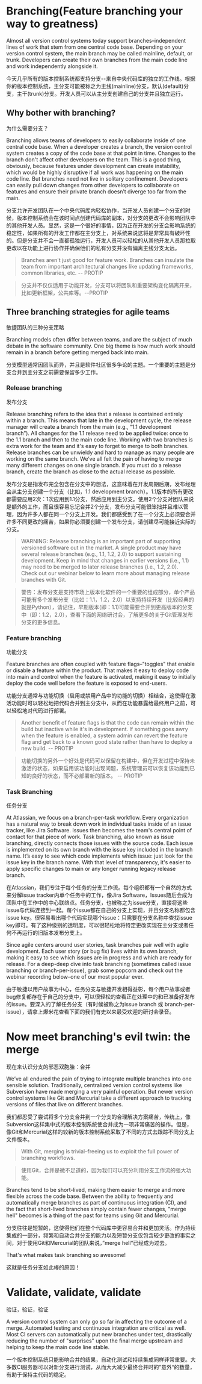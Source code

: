 # Branching(Feature branching your way to greatness)

Almost all version control systems today support branches–independent lines of work that stem from one central code base. Depending on your version control system, the main branch may be called mainline, default, or trunk. Developers can create their own branches from the main code line and work independently alongside it. 

今天几乎所有的版本控制系统都支持分支--来自中央代码库的独立的工作线。根据你的版本控制系统，主分支可能被称之为主线(mainline)分支，默认(default)分支，主干(trunk)分支。开发人员可以从主分支创建自己的分支并且独立运行。

## Why bother with branching?

为什么需要分支？

Branching allows teams of developers to easily collaborate inside of one central code base. When a developer creates a branch, the version control system creates a copy of the code base at that point in time. Changes to the branch don't affect other developers on the team. This is a good thing, obviously, because features under development can create instability, which would be highly disruptive if all work was happening on the main code line. But branches need not live in solitary confinement. Developers can easily pull down changes from other developers to collaborate on features and ensure their private branch doesn’t diverge too far from the main.

分支允许开发团队在一个中央代码库内轻松协作，当开发人员创建一个分支的时候，版本控制系统会在该时间点创建代码库的副本，对分支的更改不会影响团队中的其他开发人员。显然，这是一个很好的事情，因为正在开发的分支会影响系统的稳定性，如果所有的开发工作都在主分支上，对系统来说这将是非常具有破坏性的。但是分支并不会一直都孤独运行，开发人员可以轻松的从其他开发人员那拉取更改以在功能上进行协作并确保他们的私有分支并没有偏离主线分支太远。

> Branches aren't just good for feature work. Branches can insulate the team from important architectural changes like updating frameworks, common libraries, etc. -- PROTIP

> 分支并不仅仅适用于功能开发，分支可以将团队和重要架构变化隔离开来，比如更新框架，公共库等。--PROTIP

## Three branching strategies for agile teams

敏捷团队的三种分支策略

Branching models often differ between teams, and are the subject of much debate in the software community. One big theme is how much work should remain in a branch before getting merged back into main. 

分支模型通常因团队而异，并且是软件社区很多争论的主题。一个重要的主题是分支合并到主分支之前需要保留多少工作。

### Release branching

发布分支

Release branching refers to the idea that a release is contained entirely within a branch. This means that late in the development cycle, the release manager will create a branch from the main (e.g., “1.1 development branch”). All changes for the 1.1 release need to be applied twice: once to the 1.1 branch and then to the main code line. Working with two branches is extra work for the team and it's easy to forget to merge to both branches. Release branches can be unwieldy and hard to manage as many people are working on the same branch. We’ve all felt the pain of having to merge many different changes on one single branch. If you must do a release branch, create the branch as close to the actual release as possible. 

发布分支是指发布完全包含在分支中的想法，这意味着在开发周期后期，发布经理会从主分支创建一个分支（比如，1.1 development branch）。1.1版本的所有更改都需要应用2次：1次应用到1.1分支，然后应用到主分支。使用2个分支对团队来说是额外的工作，而且很容易忘记合并2个分支，发布分支可能很笨拙并且难以管理，因为许多人都在同一个分支上开发。我们都感受到了在一个分支上必须要合并许多不同更改的痛苦，如果你必须要创建一个发布分支，请创建尽可能接近实际的分支。

> WARNING: Release branching is an important part of supporting versioned software out in the market. A single product may have several release branches (e.g., 1.1, 1.2, 2.0) to support sustaining development. Keep in mind that changes in earlier versions (i.e., 1.1) may need to be merged to later release branches (i.e., 1.2, 2.0). Check out our webinar below to learn more about managing release branches with Git.

> 警告：发布分支是支持市场上版本化软件的一个重要的组成部分，单个产品可能有多个发布分支（比如：1.1，1.2，2.0）以支持持续开发（比较经典的就是Python），请记住，早期版本(即：1.1)可能需要合并到更高版本的分支中（即：1.2，2.0），查看下面的网络研讨会，了解更多的关于Git管理发布分支的更多信息。

### Feature branching

功能分支

Feature branches are often coupled with feature flags–"toggles" that enable or disable a feature within the product. That makes it easy to deploy code into main and control when the feature is activated, making it easy to initially deploy the code well before the feature is exposed to end-users. 

功能分支通常与功能切换（启用或禁用产品中的功能的切换）相结合，这使得在激活功能时可以轻松地把代码合并到主分支中，从而在功能暴露给最终用户之前，可以轻松地对代码进行部署。

> Another benefit of feature flags is that the code can remain within the build but inactive while it's in development. If something goes awry when the feature is enabled, a system admin can revert the feature flag and get back to a known good state rather than have to deploy a new build. -- PROTIP

> 功能切换的另外一个好处是代码可以保留在构建中，但在开发过程中保持未激活的状态，如果启用该功能时出现问题，系统管理员可以恢复该功能到已知的良好的状态，而不必部署新的版本。 -- PROTIP

### Task Branching

任务分支

At Atlassian, we focus on a branch-per-task workflow. Every organization has a natural way to break down work in individual tasks inside of an issue tracker, like Jira Software. Issues then becomes the team's central point of contact for that piece of work. Task branching, also known as issue branching, directly connects those issues with the source code. Each issue is implemented on its own branch with the issue key included in the branch name. It’s easy to see which code implements which issue: just look for the issue key in the branch name. With that level of transparency, it's easier to apply specific changes to main or any longer running legacy release branch.

在Atlassian，我们专注于每个任务的分支工作流。每个组织都有一个自然的方式来分解issue tracker内单个任务中的工作，像Jira Software，Issues随后会成为团队中在工作中的中心联络点。任务分支，也被称之为issue分支，直接将这些issue与代码连接到一起。每个issue都在自己的分支上实现，并且分支名称都包含issue key。很容易看出哪个代码实现哪个issue：只需要在分支名称中查找issue key即可。有了这种级别的透明度，可以很轻松地将特定更改实现在主分支或者任何不再运行的旧版本发布分支上。

Since agile centers around user stories, task branches pair well with agile development. Each user story (or bug fix) lives within its own branch, making it easy to see which issues are in progress and which are ready for release. For a deep-deep dive into task branching (sometimes called issue branching or branch-per-issue), grab some popcorn and check out the webinar recording below–one of our most popular ever. 

由于敏捷以用户故事为中心，任务分支与敏捷开发相得益彰，每个用户故事或者bug修复都存在于自己的分支中，可以很轻松的查看正在处理中的和已准备好发布的issue。要深入的了解任务分支（有时候被称之为issue branch 或 branch-per-issue），请拿上爆米花查看下面的我们有史以来最受欢迎的研讨会录音。

# Now meet branching's evil twin: the merge

现在来认识分支的邪恶双胞胎：合并

We’ve all endured the pain of trying to integrate multiple branches into one sensible solution. Traditionally, centralized version control systems like Subversion have made merging a very painful operation. But newer version control systems like Git and Mercurial take a different approach to tracking versions of files that live on different branches.

我们都忍受了尝试将多个分支合并到一个分支的合理解决方案痛苦，传统上，像Subversion这样集中式的版本控制系统使合并成为一项非常痛苦的操作。但是，像Git和Mercurial这样的较新的版本控制系统采取了不同的方式去跟踪不同分支上文件版本。

> With Git, merging is trivial–freeing us to exploit the full power of branching workflows.

> 使用Git，合并是微不足道的，因为我们可以充分利用分支工作流的强大功能。

Branches tend to be short-lived, making them easier to merge and more flexible across the code base. Between the ability to frequently and automatically merge branches as part of continuous integration (CI), and the fact that short-lived branches simply contain fewer changes, "merge hell" becomes is a thing of the past for teams using Git and Mercurial.

分支往往是短暂的，这使得他们在整个代码库中更容易合并和更加灵活。作为持续集成的一部分，频繁和自动合并分支的能力以及短暂分支仅包含较少更改的事实之间，对于使用Git和Mercurial的团队来说，”merge hell“已经成为过去。

That's what makes task branching so awesome! 

这就是任务分支如此棒的原因！

# Validate, validate, validate

验证，验证，验证

A version control system can only go so far in affecting the outcome of a merge. Automated testing and continuous integration are critical as well. Most CI servers can automatically put new branches under test, drastically reducing the number of "surprises" upon the final merge upstream and helping to keep the main code line stable.

一个版本控制系统只能影响合并的结果，自动化测试和持续集成同样非常重要。大多数CI服务器可以对新分支进行测试，从而大大减少最终合并时的”意外“的数量，有助于保持主代码的稳定。
